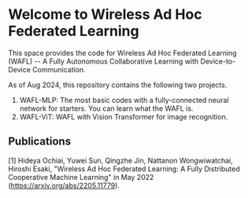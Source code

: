# Welcome to Wireless Ad Hoc Federated Learning
This space provides the code for Wireless Ad Hoc Federated Learning (WAFL) -- A Fully Autonomous Collaborative Learning with Device-to-Device Communication.

As of Aug 2024, this repository contains the following two projects.
1. WAFL-MLP: The most basic codes with a fully-connected neural network for starters. You can learn what the WAFL is.
2. WAFL-ViT: WAFL with Vision Transformer for image recognition.



## Publications
\[1\] Hideya Ochiai, Yuwei Sun, Qingzhe Jin, Nattanon Wongwiwatchai, Hiroshi Esaki, "Wireless Ad Hoc Federated Learning: A Fully Distributed Cooperative Machine Learning" in May 2022 (https://arxiv.org/abs/2205.11779). 
